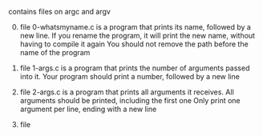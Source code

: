 contains files on argc and argv

0. file 0-whatsmyname.c is a program that prints its name, followed by a new line.
If you rename the program, it will print the new name, without having to compile it again
You should not remove the path before the name of the program

1. file 1-args.c is a program that prints the number of arguments passed into it.
Your program should print a number, followed by a new line

2. file 2-args.c is a program that prints all arguments it receives.
All arguments should be printed, including the first one
Only print one argument per line, ending with a new line

3. file 
